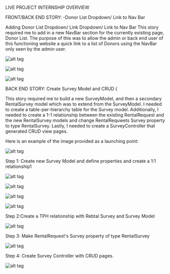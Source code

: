 LIVE PROJECT INTERNSHIP OVERVIEW 

FRONT/BACK END STORY:
-Donor List Dropdown/ Link to Nav Bar

Adding Donor List Dropdown/ Link Dropdown/ Link to Nav Bar
This story required me to add in a new NavBar section for the currently existing page, Donor List.  The purpose of this was to allow the admin or back end user of this functioning website a quick link to a list of Donors using the NavBar only seen by the admin user.

 ![alt tag](https://github.com/BrielleLinna/Software-Developer-Internship/blob/main/Intern%20Photos/Story1-code.PNG?raw=true)
 
 ![alt tag](https://github.com/BrielleLinna/Software-Developer-Internship/blob/main/Intern%20Photos/Before-admin_donorlist.PNG?raw=true)
 
 ![alt tag](https://github.com/BrielleLinna/Software-Developer-Internship/blob/main/Intern%20Photos/After-admin_donorlist_nav.PNG?raw=true)
 
 BACK END STORY:
 Create Survey Model and CRUD (

This story required me to build a new SurveyModel, and then a secondary RentalSurvey model which was to extend from the SurveyModel. I needed to create a table-per-hierarchy table for the Survey model. Additionally,  I needed to create a 1-1 relationship between the existing RentalRequest and the new RentalSurvey models and change RentalRequwets  Survey property to type RentalSurvey. Lastly, I needed to create a SurveyController that generated CRUD view pages.

Here is an example of the image provided as a launching point:

![alt tag](https://github.com/BrielleLinna/Software-Developer-Internship/blob/main/Intern%20Photos/Story104.png?raw=true)


Step 1: Create new Survey Model and define properties and create a 1:1 relationship1

![alt tag](https://github.com/BrielleLinna/Software-Developer-Internship/blob/main/Intern%20Photos/Story107.PNG?raw=true)

![alt tag](https://github.com/BrielleLinna/Software-Developer-Internship/blob/main/Intern%20Photos/Story108.PNG?raw=true)

![alt tag](https://github.com/BrielleLinna/Software-Developer-Internship/blob/main/Intern%20Photos/Story109.PNG?raw=true)

![alt tag](https://github.com/BrielleLinna/Software-Developer-Internship/blob/main/Intern%20Photos/Story110.PNG?raw=true)

Step 2:Create a TPH relationship with Rebtal Survey and Survey Model

![alt tag](https://github.com/BrielleLinna/Software-Developer-Internship/blob/main/Intern%20Photos/Story111.PNG?raw=true)

Step 3: Make RentalRequest's Survey property of type RentalSurvey

![alt tag](https://github.com/BrielleLinna/Software-Developer-Internship/blob/main/Intern%20Photos/Story106.PNG?raw=true)

Step 4: Create Survey Controller with CRUD pages.

![alt tag](https://github.com/BrielleLinna/Software-Developer-Internship/blob/main/Intern%20Photos/Story113.PNG?raw=true)

